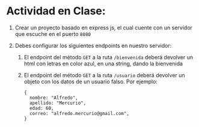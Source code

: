 # Actividad en Clase:

1. Crear un proyecto basado en express js, el cual cuente con un servidor que escuche en el puerto `8080`

2. Debes configurar los siguientes endpoints en nuestro servidor:

   1. El endpoint del método `GET` a la ruta `/bienvenida` deberá devolver un html con letras en color azul, en una string, dando la bienvenida

   2. El endpoint del método `GET` a la ruta `/usuario` deberá devolver un objeto con los datos de un usuario falso. Por ejemplo:

      ```
      {
        nombre: "Alfredo",
        apellido: "Mercurio",
        edad: 60,
        correo: "alfredo.mercurio@gmail.com",
      }
      ```
